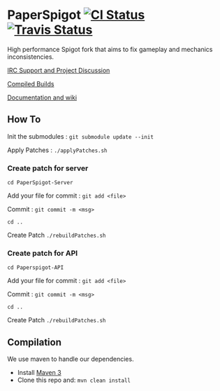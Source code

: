 PaperSpigot [![CI Status](http://ci.destroystokyo.com/buildStatus/icon?job=PaperSpigot)](http://ci.destroystokyo.com/job/PaperSpigot/) [![Travis Status](https://travis-ci.org/PaperSpigot/PaperSpigot.svg?branch=master)](https://travis-ci.org/PaperSpigot/PaperSpigot)
===========

High performance Spigot fork that aims to fix gameplay and mechanics inconsistencies.

[IRC Support and Project Discussion](http://irc.spi.gt/iris/?channels=PaperSpigot)

[Compiled Builds](http://ci.destroystokyo.com)

[Documentation and wiki](https://github.com/PaperSpigot/PaperSpigot/wiki)


How To
-----------

Init the submodules : `git submodule update --init`

Apply Patches : `./applyPatches.sh`

### Create patch for server ###

`cd PaperSpigot-Server`

Add your file for commit : `git add <file>`

Commit : `git commit -m <msg>`

`cd ..`

Create Patch `./rebuildPatches.sh`

### Create patch for API ###

`cd Paperspigot-API`

Add your file for commit : `git add <file>`

Commit : `git commit -m <msg>`

`cd ..`

Create Patch `./rebuildPatches.sh`




Compilation
-----------

We use maven to handle our dependencies.

* Install [Maven 3](http://maven.apache.org/download.html)
* Clone this repo and: `mvn clean install`
